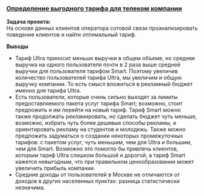 ### [Определение выгодного тарифа для телеком компании](https://github.com/chusovalex/DataScienceProjects/blob/main/project_03/project_03_tarif_for_telecom_company.ipynb)

**Задача проекта:**\
На основе данных клиентов оператора сотовой связи проанализировать поведение клиентов и найти оптимальный тариф.

**Выводы**

- Тариф Ultra приносит меньше выручки в общем объеме, но средняя выручка на одного пользователя почти в 2 раза выше средней выручки для пользователя тарифом Smart. Поэтому увеличив количество пользователей тарифа Ultra, мы увеличим и общую выручку компании. То есть смысл вложиться в рекламный бюджет именно для тарифа Ultra. 
- Есть пользователи, которые очень сильно выходят за лимиты предоставляемого пакета услуг тарифа Smart; возможно, стоит предложить и им перейти на новый тариф. Тариф Smart можно также продолжать рекламировать, но сделать бюджет чуть меньше, возможно, избрать чуть более дешевые способы рекламы, и ориентировать рекламу на студентов и молодежь. Также можно предложить задуматься о создании некоторых промежуточных тарифов: с пакетом услуг, чуть меньшим, чем для Ultra и большим, чем для Smart. Возможно это помогло бы привлечь клиентов, которым тариф Ultra слишком большой и дорогой, а тариф Smart кажется невыгодным, что при правильном ценообразовании может увеличить прибыль компании.
- Средние доходы от пользователей в Москве не отличаются от доходов в других населенных пунктах: разница статистически незначима.

